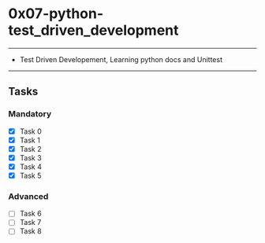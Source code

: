 # 0x07-python-test_driven_development

---
* Test Driven Developement, Learning python docs and Unittest
---

## Tasks
### Mandatory
- [x] Task 0
- [x] Task 1
- [x] Task 2
- [x] Task 3
- [x] Task 4
- [x] Task 5

### Advanced
- [ ] Task 6
- [ ] Task 7
- [ ] Task 8

